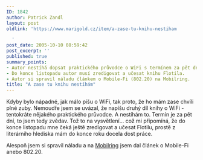 ```yaml
---
ID: 1842
author: Patrick Zandl
layout: post
oldlink: 'https://www.marigold.cz/item/a-zase-tu-knihu-nestiham

  '
post_date: 2005-10-10 08:59:42
post_excerpt: ''
published: true
summary_points:
- Autor nestíhá dopsat praktického průvodce o WiFi s termínem za pět dní.
- Do konce listopadu autor musí zredigovat a učesat knihu Flotila.
- Autor si spravil náladu článkem o Mobile-Fi (802.20) na Mobilring.
title: "A zase tu knihu nestíhám"
---
```


<p>Kdyby bylo nápadné, jak málo píšu o WiFi, tak proto, že ho mám zase chvíli plné zuby. Nemoudře jsem se uvázal, že napíšu druhý díl knihy o WiFi - tentokráte nějakého praktického průvodce. A nestíhám to. Termín je za pět dní, to jsem tedy zvědav. Tož to na vysvětlení... což mi připomíná, že do konce listopadu mne čeká ještě zredigovat a učesat Flotilu, prostě z literárního hlediska mám do konce roku docela dost práce. </p>

<p>Alespoň jsem si spravil náladu a na <a href="http://www.mobilring.cz">Mobilring</a> jsem dal článek o Mobile-Fi anebo 802.20.
</p>